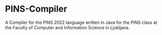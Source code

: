 # PINS-Compiler
A Compiler for the PINS 2022 language written in Java for the PINS class at the Faculty of Computer and Information Science in Ljubljana.
